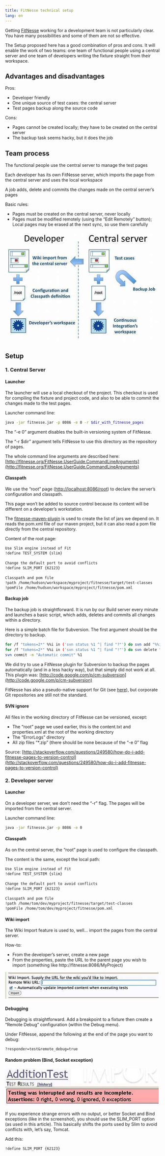 ```yaml
---
title: FitNesse technical setup
lang: en
---
```


Getting [FitNesse](http://fitnesse.org) working for a development team is not particularly clear. You have many possibilities and some of them are not so effective.

The Setup proposed here has a good combination of pros and cons. It will enable the work of two teams: one team of functional people using a central server and one team of developers writing the fixture straight from their workspace.

## Advantages and disadvantages

Pros:

- Developer friendly
- One unique source of test cases: the central server
- Test pages backup along the source code

Cons:

- Pages cannot be created locally; they have to be created on the central server
- The backup task seems hacky, but it does the job

## Team process

The functional people use the central server to manage the test pages

Each developer has its own FitNesse server, which imports the page from the central server and uses the local workspace

A job adds, delete and commits the changes made on the central server’s pages

Basic rules:

- Pages must be created on the central server, never locally
- Pages must be modified remotely (using the “Edit Remotely” button); Local pages may be erased at the next sync, so use them carefully

![](/assets/images/posts/fitnesse-schema_resized2.jpg)

## Setup

### 1. Central Server

#### Launcher

The launcher will use a local checkout of the project. This checkout is used for compiling the fixture and project code, and also to be able to commit the changes made to the test pages.

Launcher command line:

```bash
java -jar fitnesse.jar -p 8086 -e 0 -r $dir_with_fitnesse_pages
```

The “-e 0” argument disables the built-in versioning system of FitNesse.

The “-r $dir” argument tells FitNesse to use this directory as the repository of pages.

The whole command line arguments are described here: [http://fitnesse.org/FitNesse.UserGuide.CommandLineArguments](http://fitnesse.org/FitNesse.UserGuide.CommandLineArguments)

#### Classpath

We use the “root” page ([http://localhost:8086/root](http://localhost:8086/root)) to declare the server’s configuration and classpath.

This page won’t be added to source control because its content will be different on a developer’s workstation.

The [fitnesse-maven-plugin](https://github.com/joel1di1/fitnesse-maven-classpath) is used to create the list of jars we depend on. It reads the pom.xml file of our maven project, but it can also read a pom file directly from the central repository.

Content of the root page:

```
Use Slim engine instead of Fit
!define TEST_SYSTEM {slim}

Change the default port to avoid conflicts
!define SLIM_PORT {62123}

Classpath and pom file
!path /home/hudson/workspace/myproject/fitnesse/target/test-classes
!pomFile /home/hudson/workspace/myproject/fitnesse/pom.xml
```

#### Backup job

The backup job is straightforward. It is run by our Build server every minute and launches a basic script, which adds, deletes and commits all changes within a directory.

Here is a simple batch file for Subversion.
The first argument should be the directory to backup.

```bash
for /f "tokens=2*" %%i in ('svn status %1 ^| find "?"') do svn add "%%i"
for /f "tokens=2*" %%i in ('svn status %1 ^| find "!"') do svn delete "%%i"
svn commit -m "Automatic commit" %1
```

We did try to use a FitNesse plugin for Subversion to backup the pages automatically (and in a less hacky way), but that simply did not work at all. This plugin was: [http://code.google.com/p/cm-subversion](http://code.google.com/p/cm-subversion)

FitNesse has also a pseudo-native support for Git (see [here](http://fitnesse.org/FitNesse.UserGuide.SourceCodeControl.GitPlugin)), but corporate Git repositories are still not the standard.

#### SVN ignore

All files in the working directory of FitNesse can be versioned, except:

- The “root” page we used earlier, this is the content.txt and properties.xml at the root of the working directory
- The “ErrorLogs” directory
- All zip files “\*.zip” (there should be none because of the “-e 0” flag

Source: [http://stackoverflow.com/questions/249580/how-do-i-add-fitnesse-pages-to-version-control](http://stackoverflow.com/questions/249580/how-do-i-add-fitnesse-pages-to-version-control)

### 2. Developer server

#### Launcher

On a developer server, we don’t need the “-r” flag. The pages will be imported from the central server.

Launcher command line:

```bash
java -jar fitnesse.jar -p 8086 -e 0
```

#### Classpath

As on the central server, the “root” page is used to configure the classpath.

The content is the same, except the local path:

```
Use Slim engine instead of Fit
!define TEST_SYSTEM {slim}

Change the default port to avoid conflicts
!define SLIM_PORT {62123}

Classpath and pom file
!path /home/tom/dev/myproject/fitnesse/target/test-classes
!pomFile /home/tom/dev/myproject/fitnesse/pom.xml
```

#### Wiki import

The Wiki Import feature is used to, well... import the pages from the central server.

How-to:

- From the developer’s server, create a new page
- From the properties, paste the URL to the parent page you wish to import (something like http://fitnesse:8086/MyProject)

![](/assets/images/posts/fitnesse_wiki_import.jpg)

#### Debugging

Debugging is straightforward. Add a breakpoint to a fixture then create a “Remote Debug” configuration (within the Debug menu).

Under FitNesse, append the following at the end of the page you want to debug:

```
?responder=test&remote_debug=true
```

#### Random problem (Bind, Socket exception)

![](/assets/images/posts/fitnesse_error.jpg)

If you experience strange errors with no output, or better Socket and Bind exceptions (like in the screenshot), you should use the SLIM_PORT option (as used in this article). This basically shifts the ports used by Slim to avoid conflicts with, let’s say, Tomcat.

Add this:

```
!define SLIM_PORT {62123}
```

